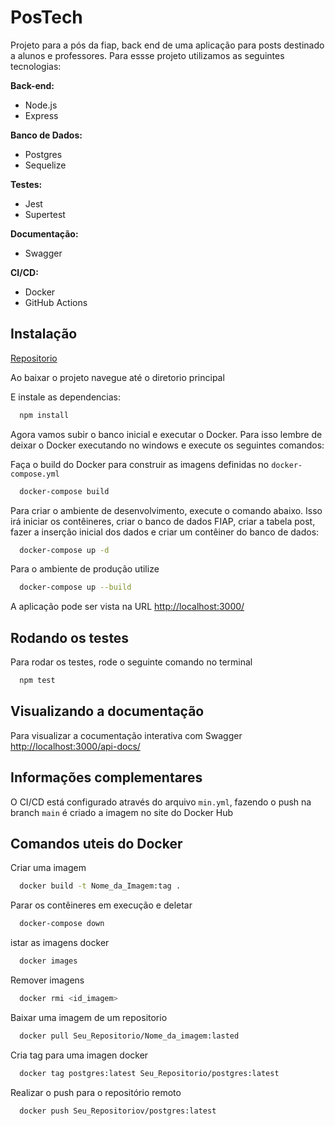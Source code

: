 
# PosTech

Projeto para a pós da fiap, back end de uma aplicação para posts destinado a alunos e professores. Para essse projeto utilizamos as seguintes tecnologias:


**Back-end:**
- Node.js
- Express

**Banco de Dados:**
- Postgres
- Sequelize

**Testes:**
- Jest
- Supertest

**Documentação:**
- Swagger

**CI/CD:**
- Docker
- GitHub Actions

## Instalação

[Repositorio](https://github.com/techchallengegroup28/TechChallengeFase2.git)

Ao baixar o projeto navegue até o diretorio principal

E instale as dependencias:

```bash
  npm install
```
    
Agora vamos subir o banco inicial e executar o Docker. Para isso lembre de deixar o Docker executando no windows e execute os seguintes comandos:

Faça o build do Docker para construir as imagens definidas no `docker-compose.yml`
```bash
  docker-compose build
```

Para criar o ambiente de desenvolvimento, execute o comando abaixo. Isso irá iniciar os contêineres, criar o banco de dados FIAP, criar a tabela post, fazer a inserção inicial dos dados e criar um contêiner do banco de dados:
```bash
  docker-compose up -d
```

Para o ambiente de produção utilize 
```bash
  docker-compose up --build
```

A aplicação pode ser vista na URL
[http://localhost:3000/](http://localhost:3000/)
## Rodando os testes

Para rodar os testes, rode o seguinte comando no terminal

```bash
  npm test
```

## Visualizando a documentação

Para visualizar a cocumentação interativa com Swagger 
[http://localhost:3000/api-docs/](http://localhost:3000/api-docs/)

## Informações complementares

O CI/CD está configurado através do arquivo `min.yml`, fazendo o push na branch `main` é criado a imagem no site do Docker Hub

## Comandos uteis do Docker

Criar uma imagem
```bash
  docker build -t Nome_da_Imagem:tag .
```

Parar os contêineres em execução e deletar
```bash
  docker-compose down
```

istar as imagens docker
```bash
  docker images
```

Remover imagens
```bash
  docker rmi <id_imagem>
```

Baixar uma imagem de um repositorio
```bash
  docker pull Seu_Repositorio/Nome_da_imagem:lasted
```

Cria tag para uma imagen docker
```bash
  docker tag postgres:latest Seu_Repositorio/postgres:latest
```

Realizar o push para o repositório remoto
```bash
  docker push Seu_Repositoriov/postgres:latest
```
